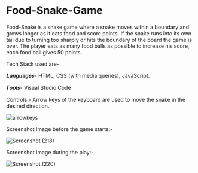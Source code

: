 # Food-Snake-Game
Food-Snake is a snake game where a snake moves within a boundary and grows longer as it eats food and score points. If the snake runs into its own tail due to turning too sharply or hits the boundary of the board the game is over. The player eats as many food balls as possible to increase his score, each food ball gives 50 points.

Tech Stack used are-

𝑳𝒂𝒏𝒈𝒖𝒂𝒈𝒆𝒔- HTML, CSS (with media queries), JavaScript.

𝑻𝒐𝒐𝒍𝒔- Visual Studio Code

Controls:- Arrow keys of the keyboard are used to move the snake in the desired direction.

![arrowkeys](https://user-images.githubusercontent.com/68140375/127972492-ee272a32-5846-41d4-b369-46dc77986bba.png)

Screenshot Image before the game starts:-

![Screenshot (218)](https://user-images.githubusercontent.com/68140375/127972049-d0c49118-8d0a-4a63-a26d-166d6b3c941e.png)

Screenshot Image during the play:-

![Screenshot (220)](https://user-images.githubusercontent.com/68140375/127972063-44938c21-bfaa-441f-8641-32094ce26bdd.png)
